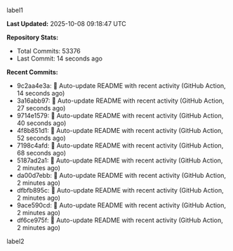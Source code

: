 
label1 
<!-- ACTIVITY_START -->
**Last Updated:** 2025-10-08 09:18:47 UTC

**Repository Stats:**
- Total Commits: 53376
- Last Commit: 14 seconds ago

**Recent Commits:**
- 9c2aa4e3a: 🤖 Auto-update README with recent activity (GitHub Action, 14 seconds ago)
- 3a16abb97: 🤖 Auto-update README with recent activity (GitHub Action, 27 seconds ago)
- 9714e1579: 🤖 Auto-update README with recent activity (GitHub Action, 40 seconds ago)
- 4f8b851d1: 🤖 Auto-update README with recent activity (GitHub Action, 52 seconds ago)
- 7198c4afd: 🤖 Auto-update README with recent activity (GitHub Action, 68 seconds ago)
- 5187ad2a1: 🤖 Auto-update README with recent activity (GitHub Action, 2 minutes ago)
- da00d7ebb: 🤖 Auto-update README with recent activity (GitHub Action, 2 minutes ago)
- dfbfb895c: 🤖 Auto-update README with recent activity (GitHub Action, 2 minutes ago)
- 9ace590cd: 🤖 Auto-update README with recent activity (GitHub Action, 2 minutes ago)
- df6ce975f: 🤖 Auto-update README with recent activity (GitHub Action, 2 minutes ago)
<!-- ACTIVITY_END -->

label2
